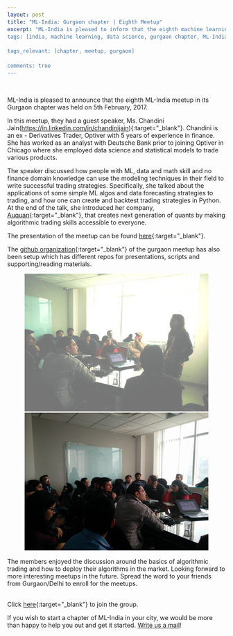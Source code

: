```yaml
---
layout: post
title: "ML-India: Gurgaon chapter | Eighth Meetup"
excerpt: "ML-India is pleased to inform that the eighth machine learning meetup in its Gurgaon chapter was held on 5th February 2017. The members discussed how people with ML, data and math skills, and no finance domain knowledge can use the modeling techniques in their field to write successful trading strategies. 
tags: [india, machine learning, data science, gurgaon chapter, ML-India, meetup]

tags_relevant: [chapter, meetup, gurgaon]

comments: true
---
```

<br>

ML-India is pleased to announce that the eighth ML-India meetup in its Gurgaon chapter was held on 5th February, 2017. 

  

In this meetup, they had a guest speaker, Ms. Chandini Jain(https://in.linkedin.com/in/chandinijain){:target="_blank"}. Chandini is an ex - Derivatives Trader, Optiver with 5 years of experience in finance. She has worked as an analyst with Deutsche Bank prior to joining Optiver in Chicago where she employed data science and statistical models to trade various products.
  

The speaker discussed how people with ML, data and math skill and no finance domain knowledge can use the modeling techniques in their field to write successful trading strategies. Specifically, she talked about the applications of some simple ML algos and data forecasting strategies to trading, and how one can create and backtest trading strategies in Python. At the end of the talk, she introduced her company, [Auquan](http://auquan.com/){:target="_blank"}, that creates next generation of quants by making algorithmic trading skills accessible to everyone.   

The presentation of the meetup can be found [here](https://github.com/ML-India/ML-India-Gurgaon-Chapter/blob/master/Presentations/8th%20Meetup%20-%20Chandini%20Jain%2C%20Auquan.pdf){:target="_blank"}.

The [github organization](https://github.com/ML-India-Gurgaon-Chapter){:target="_blank"} of the gurgaon meetup has also been setup which has different repos for presentations, scripts and supporting/reading materials.

<figure class="half">
    <a href="/images/step0004.jpg"><img src="/images/step0004.jpg"></a>
    <a href="/images/IMG_20170205_114506.jpg"><img src="/images/IMG_20170205_114506.jpg"></a>
    <figcaption></figcaption>
</figure>

The members enjoyed the discussion around the basics of algorithmic trading and how to deploy their algorithms in the market. Looking forward to more interesting meetups in the future. Spread the word to your friends from Gurgaon/Delhi to enroll for the meetups.

<br>Click [here](http://www.meetup.com/Machine-Learning-India-Gurgaon/){:target="_blank"} to join the group.

If you wish to start a chapter of ML-India in your city, we would be more than happy to help you out and get it started. <a href="mailto:varun@aspiringminds.com" target="_top">Write us a mail</a>!
